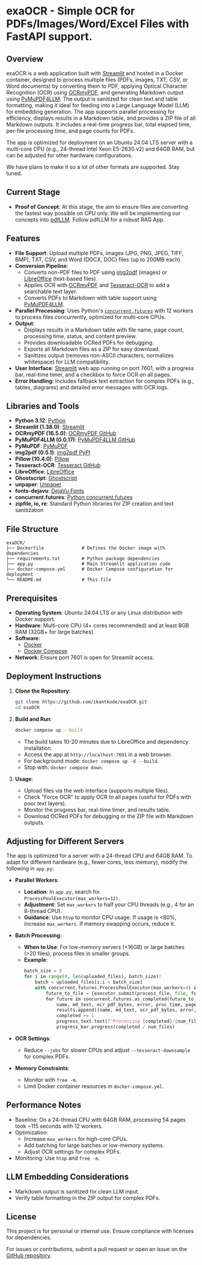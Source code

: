 # exaOCR - Simple OCR for PDFs/Images/Word/Excel Files with FastAPI support.

## Overview

exaOCR is a web application built with [Streamlit](https://streamlit.io/) and hosted in a Docker container, designed to process multiple files (PDFs, images, TXT, CSV, or Word documents) by converting them to PDF, applying Optical Character Recognition (OCR) using [OCRmyPDF](https://github.com/ocrmypdf/OCRmyPDF), and generating Markdown output using [PyMuPDF4LLM](https://github.com/yourusername/PyMuPDF4LLM). The output is sanitized for clean text and table formatting, making it ideal for feeding into a Large Language Model (LLM) for embedding generation. The app supports parallel processing for efficiency, displays results in a Markdown table, and provides a ZIP file of all Markdown outputs. It includes a real-time progress bar, total elapsed time, per-file processing time, and page counts for PDFs.

The app is optimized for deployment on an Ubuntu 24.04 LTS server with a multi-core CPU (e.g., 24-thread Intel Xeon E5-2630 v2) and 64GB RAM, but can be adjusted for other hardware configurations.

We have plans to make it so a lot of other formats are supported. Stay tuned.

## Current Stage

- **Proof of Concept**: At this stage, the aim to ensure files are converting the fastest way possible on CPU only. We will be implementing our concepts into [pdfLLM](https://github.com/ikantkode/pdfLLM). Follow pdfLLM for a robust RAG App.

## Features

- **File Support**: Upload multiple PDFs, images (JPG, PNG, JPEG, TIFF, BMP), TXT, CSV, and Word (DOCX, DOC) files (up to 200MB each).
- **Conversion Pipeline**:
  - Converts non-PDF files to PDF using [img2pdf](https://pypi.org/project/img2pdf/) (images) or [LibreOffice](https://www.libreoffice.org/) (text-based files).
  - Applies OCR with [OCRmyPDF](https://github.com/ocrmypdf/OCRmyPDF) and [Tesseract-OCR](https://github.com/tesseract-ocr/tesseract) to add a searchable text layer.
  - Converts PDFs to Markdown with table support using [PyMuPDF4LLM](https://github.com/yourusername/PyMuPDF4LLM).
- **Parallel Processing**: Uses Python's [`concurrent.futures`](https://docs.python.org/3/library/concurrent.futures.html) with 12 workers to process files concurrently, optimized for multi-core CPUs.
- **Output**:
  - Displays results in a Markdown table with file name, page count, processing time, status, and content preview.
  - Provides downloadable OCRed PDFs for debugging.
  - Exports all Markdown files as a ZIP for easy download.
  - Sanitizes output (removes non-ASCII characters, normalizes whitespace) for LLM compatibility.
- **User Interface**: [Streamlit](https://streamlit.io/) web app running on port 7601, with a progress bar, real-time timer, and a checkbox to force OCR on all pages.
- **Error Handling**: Includes fallback text extraction for complex PDFs (e.g., tables, diagrams) and detailed error messages with OCR logs.

## Libraries and Tools

- **Python 3.12**: [Python](https://www.python.org/)
- **Streamlit (1.38.0)**: [Streamlit](https://streamlit.io/)
- **OCRmyPDF (16.5.0)**: [OCRmyPDF GitHub](https://github.com/ocrmypdf/OCRmyPDF)
- **PyMuPDF4LLM (0.0.17)**: [PyMuPDF4LLM GitHub](https://github.com/yourusername/PyMuPDF4LLM)
- **PyMuPDF**: [PyMuPDF](https://pymupdf.readthedocs.io/en/latest/)
- **img2pdf (0.5.1)**: [img2pdf PyPI](https://pypi.org/project/img2pdf/)
- **Pillow (10.4.0)**: [Pillow](https://pypi.org/project/Pillow/)
- **Tesseract-OCR**: [Tesseract GitHub](https://github.com/tesseract-ocr/tesseract)
- **LibreOffice**: [LibreOffice](https://www.libreoffice.org/)
- **Ghostscript**: [Ghostscript](https://www.ghostscript.com/)
- **unpaper**: [Unpaper](https://www.flameeyes.eu/projects/unpaper/)
- **fonts-dejavu**: [DejaVu Fonts](https://dejavu-fonts.github.io/)
- **concurrent.futures**: [Python concurrent.futures](https://docs.python.org/3/library/concurrent.futures.html)
- **zipfile, io, re**: Standard Python libraries for ZIP creation and text sanitization

## File Structure

```
exaOCR/
├── Dockerfile              # Defines the Docker image with dependencies
├── requirements.txt        # Python package dependencies
├── app.py                  # Main Streamlit application code
├── docker-compose.yml      # Docker Compose configuration for deployment
└── README.md               # This file
```

## Prerequisites

- **Operating System**: Ubuntu 24.04 LTS or any Linux distribution with Docker support.
- **Hardware**: Multi-core CPU (4+ cores recommended) and at least 8GB RAM (32GB+ for large batches).
- **Software**:
  - [Docker](https://docs.docker.com/get-docker/)
  - [Docker Compose](https://docs.docker.com/compose/install/)
- **Network**: Ensure port 7601 is open for Streamlit access.

## Deployment Instructions

1. **Clone the Repository**:

   ```bash
   git clone https://github.com/ikantkode/exaOCR.git
   cd exaOCR
   ```

2. **Build and Run**:

   ```bash
   docker compose up --build
   ```

   - The build takes 10-20 minutes due to LibreOffice and dependency installation.
   - Access the app at `http://localhost:7601` in a web browser.
   - For background mode: `docker compose up -d --build`.
   - Stop with: `docker compose down`.

3. **Usage**:

   - Upload files via the web interface (supports multiple files).
   - Check "Force OCR" to apply OCR to all pages (useful for PDFs with poor text layers).
   - Monitor the progress bar, real-time timer, and results table.
   - Download OCRed PDFs for debugging or the ZIP file with Markdown outputs.

## Adjusting for Different Servers

The app is optimized for a server with a 24-thread CPU and 64GB RAM. To adapt for different hardware (e.g., fewer cores, less memory), modify the following in `app.py`:

- **Parallel Workers**:

  - **Location**: In `app.py`, search for `ProcessPoolExecutor(max_workers=12)`.
  - **Adjustment**: Set `max_workers` to half your CPU threads (e.g., 4 for an 8-thread CPU).
  - **Guidance**: Use `htop` to monitor CPU usage. If usage is <80%, increase `max_workers`. If memory swapping occurs, reduce it.

- **Batch Processing**:

  - **When to Use**: For low-memory servers (<16GB) or large batches (>20 files), process files in smaller groups.
  - **Example**:
    ```python
    batch_size = 8
    for i in range(0, len(uploaded_files), batch_size):
        batch = uploaded_files[i:i + batch_size]
        with concurrent.futures.ProcessPoolExecutor(max_workers=4) as executor:
            future_to_file = {executor.submit(process_file, file, force_ocr): file for file in batch}
            for future in concurrent.futures.as_completed(future_to_file):
                name, md_text, ocr_pdf_bytes, error, proc_time, page_count = future.result()
                results.append((name, md_text, ocr_pdf_bytes, error, proc_time, page_count))
                completed += 1
                progress_text.text(f"Processing {completed}/{num_files} files...")
                progress_bar.progress(completed / num_files)
    ```

- **OCR Settings**:

  - Reduce `--jobs` for slower CPUs and adjust `--tesseract-downsample` for complex PDFs.

- **Memory Constraints**:

  - Monitor with `free -m`.
  - Limit Docker container resources in `docker-compose.yml`.

## Performance Notes

- Baseline: On a 24-thread CPU with 64GB RAM, processing 54 pages took \~115 seconds with 12 workers.
- Optimization:
  - Increase `max_workers` for high-core CPUs.
  - Add batching for large batches or low-memory systems.
  - Adjust OCR settings for complex PDFs.
- Monitoring: Use `htop` and `free -m`.

## LLM Embedding Considerations

- Markdown output is sanitized for clean LLM input.
- Verify table formatting in the ZIP output for complex PDFs.

## License

This project is for personal or internal use. Ensure compliance with licenses for dependencies.

For issues or contributions, submit a pull request or open an issue on the [GitHub repository](https://github.com/ikantkode/exaOCR).